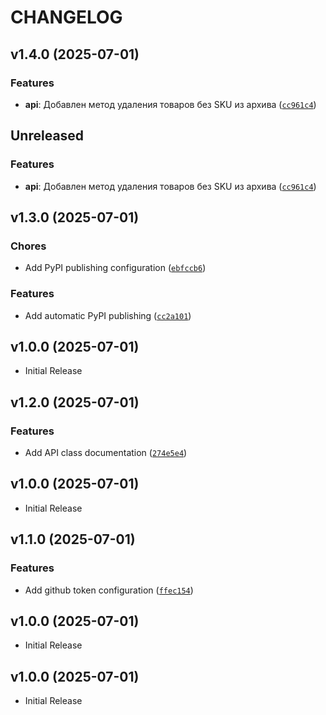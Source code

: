 # CHANGELOG

<!-- version list -->

## v1.4.0 (2025-07-01)

### Features

- **api**: Добавлен метод удаления товаров без SKU из архива
  ([`cc961c4`](https://github.com/mephistofox/python-ozon-api/commit/cc961c427c4a2b07905e5b0445414a8a8ab732e6))


## Unreleased

### Features

- **api**: Добавлен метод удаления товаров без SKU из архива
  ([`cc961c4`](https://github.com/mephistofox/python-ozon-api/commit/cc961c427c4a2b07905e5b0445414a8a8ab732e6))


## v1.3.0 (2025-07-01)

### Chores

- Add PyPI publishing configuration
  ([`ebfccb6`](https://github.com/mephistofox/python-ozon-api/commit/ebfccb6774d9daf543db59cabdfd60d8ea8eaa15))

### Features

- Add automatic PyPI publishing
  ([`cc2a101`](https://github.com/mephistofox/python-ozon-api/commit/cc2a1019282286119f4dc27a08e4d42c06e96b18))


## v1.0.0 (2025-07-01)

- Initial Release

## v1.2.0 (2025-07-01)

### Features

- Add API class documentation
  ([`274e5e4`](https://github.com/mephistofox/python-ozon-api/commit/274e5e4e48e3b91eb1e75fd3162eafdda3513860))


## v1.0.0 (2025-07-01)

- Initial Release

## v1.1.0 (2025-07-01)

### Features

- Add github token configuration
  ([`ffec154`](https://github.com/mephistofox/python-ozon-api/commit/ffec154408b2ed70307ba6b4d69a2b0d74b32839))


## v1.0.0 (2025-07-01)

- Initial Release

## v1.0.0 (2025-07-01)

- Initial Release
